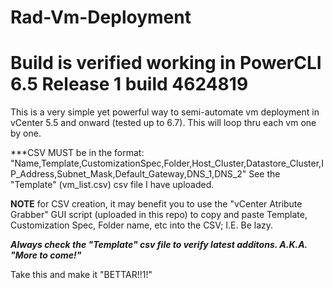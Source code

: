 # Rad-Vm-Deployment

# Build is verified working in PowerCLI 6.5 Release 1 build 4624819

This is a very simple yet powerful way to semi-automate vm deployment in vCenter 5.5 and onward (tested up to 6.7). This will loop thru each vm one by one.

***CSV MUST be in the format: "Name,Template,CustomizationSpec,Folder,Host_Cluster,Datastore_Cluster,IP_Address,Subnet_Mask,Default_Gateway,DNS_1,DNS_2" See the "Template" (vm_list.csv) csv file I have uploaded.

**NOTE** for CSV creation, it may benefit you to use the "vCenter Atribute Grabber" GUI script (uploaded in this repo) to copy and paste Template, Customization Spec, Folder name, etc into the CSV; I.E. Be lazy. 

***Always check the "Template" csv file to verify latest additons. A.K.A. "More to come!"***

Take this and make it "BETTAR!!1!"

